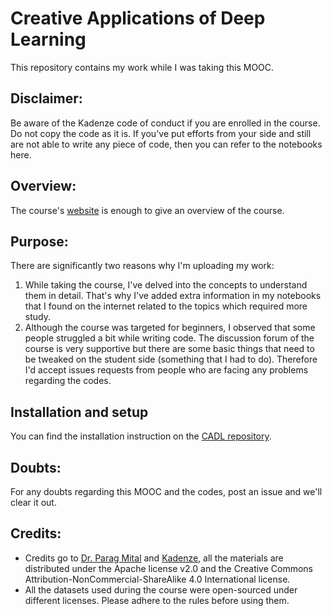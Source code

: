 # Creative Applications of Deep Learning

This repository contains my work while I was taking this MOOC. 

## Disclaimer:
Be aware of the Kadenze code of conduct if you are enrolled in the course. 
Do not copy the code as it is. If you've put efforts from your side and still are not able to write any piece of code, then you can refer to the notebooks here.

## Overview:
The course's [website](https://www.kadenze.com/courses/creative-applications-of-deep-learning-with-tensorflow-iv) is enough to give an overview of the course.

## Purpose:
There are significantly two reasons why I'm uploading my work:
1. While taking the course, I've delved into the concepts to understand them in detail. That's why I've added extra information in my notebooks that I found on the internet related to the topics which required more study.
2. Although the course was targeted for beginners, I observed that some people struggled a bit while writing code. The discussion forum of the course is very supportive but there are some basic things that need to be tweaked on the student side (something that I had to do). Therefore I'd accept issues requests from people who are facing any problems regarding the codes.

## Installation and setup

You can find the installation instruction on the [CADL repository](https://github.com/pkmital/CADL#what-is-notebook).

## Doubts:
For any doubts regarding this MOOC and the codes, post an issue and we'll clear it out.

## Credits:

* Credits go to [Dr. Parag Mital](https://github.com/pkmital) and [Kadenze](https://www.kadenze.com/), all the materials are distributed under the Apache license v2.0 and the Creative Commons Attribution-NonCommercial-ShareAlike 4.0 International license.
* All the datasets used during the course were open-sourced under different licenses. Please adhere to the rules before using them.